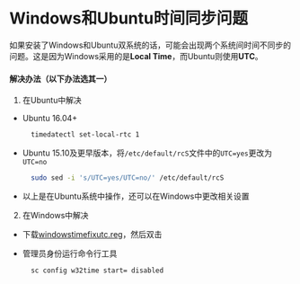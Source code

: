 # Windows和Ubuntu时间同步问题

如果安装了Windows和Ubuntu双系统的话，可能会出现两个系统间时间不同步的问题。这是因为Windows采用的是**Local Time**，而Ubuntu则使用**UTC**。

#### 解决办法（以下办法选其一）

1. 在Ubuntu中解决

  - Ubuntu 16.04+

    ```bash
      timedatectl set-local-rtc 1
    ```
  - Ubuntu 15.10及更早版本，将`/etc/default/rcS`文件中的`UTC=yes`更改为`UTC=no`

    ```bash
      sudo sed -i 's/UTC=yes/UTC=no/' /etc/default/rcS
    ```
  - 以上是在Ubuntu系统中操作，还可以在Windows中更改相关设置

2. 在Windows中解决

  - 下载[windowstimefixutc.reg](http://www.linuxandubuntu.com/uploads/2/1/1/5/21152474/windowstimefixutc.reg)，然后双击

  - 管理员身份运行命令行工具
    ```bash
      sc config w32time start= disabled
    ```
